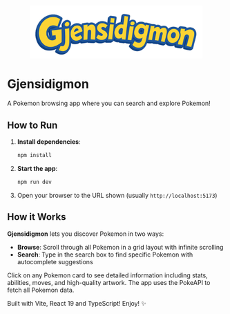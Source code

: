 <div align="center">
  <img src="src/assets/images/gjensidigmon.png" alt="Gjensidigmon" width="400">
</div>

# Gjensidigmon

A Pokemon browsing app where you can search and explore Pokemon!

## How to Run

1. **Install dependencies**:

    ```bash
    npm install
    ```

2. **Start the app**:

    ```bash
    npm run dev
    ```

3. Open your browser to the URL shown (usually `http://localhost:5173`)

## How it Works

**Gjensidigmon** lets you discover Pokemon in two ways:

-   **Browse**: Scroll through all Pokemon in a grid layout with infinite scrolling
-   **Search**: Type in the search box to find specific Pokemon with autocomplete suggestions

Click on any Pokemon card to see detailed information including stats, abilities, moves, and high-quality artwork. The app uses the PokeAPI to fetch all Pokemon data.

Built with Vite, React 19 and TypeScript! Enjoy! ✨

